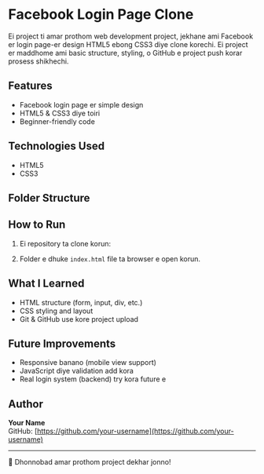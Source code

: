 # Facebook Login Page Clone

Ei project ti amar prothom web development project, jekhane ami Facebook er login page-er design HTML5 ebong CSS3 diye clone korechi. Ei project er maddhome ami basic structure, styling, o GitHub e project push korar prosess shikhechi.

## Features
- Facebook login page er simple design
- HTML5 & CSS3 diye toiri
- Beginner-friendly code

## Technologies Used
- HTML5
- CSS3

## Folder Structure

## How to Run
1. Ei repository ta clone korun:

2. Folder e dhuke `index.html` file ta browser e open korun.

## What I Learned
- HTML structure (form, input, div, etc.)
- CSS styling and layout
- Git & GitHub use kore project upload

## Future Improvements
- Responsive banano (mobile view support)
- JavaScript diye validation add kora
- Real login system (backend) try kora future e

## Author
**Your Name**  
GitHub: [https://github.com/your-username](https://github.com/your-username)

---

🎉 Dhonnobad amar prothom project dekhar jonno!
